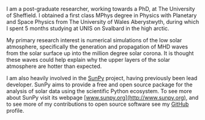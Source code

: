<!--
.. title: Stuart Mumford
.. slug: index
.. date: 2014/01/26 00:27:08
.. tags:
.. link:
.. description:
.. type: text
-->

I am a post-graduate researcher, working towards a PhD, at
The University of Sheffield. I obtained a first class MPhys degree in Physics
with Planetary and Space Physics from The University of Wales Aberystwyth,
during which I spent 5 months studying at UNIS on Svalbard in the high arctic.

My primary research interest is numerical simulations of the low solar
atmosphere, specifically the generation and propagation of MHD waves from the
solar surface up into the million degree solar corona. It is thought these
waves could help explain why the upper layers of the solar atmosphere are
hotter than expected.

I am also heavily involved in the [SunPy](http://sunpy.org) project,
having previously been lead developer. SunPy aims to provide a free and open source
package for the analysis of solar data using the scientific Python ecosystem.
To see more about SunPy visit its webpage [www.sunpy.org](http://www.sunpy.org),
and to see more of my contributions to open source software see
my [GitHub](https://github.com/Cadair) profile.
